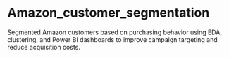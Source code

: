 # Amazon_customer_segmentation
Segmented Amazon customers based on purchasing behavior using EDA, clustering, and Power BI dashboards to improve campaign targeting and reduce acquisition costs.
